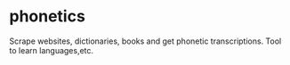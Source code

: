 # phonetics
Scrape websites, dictionaries, books and get phonetic transcriptions. Tool to learn languages,etc.
